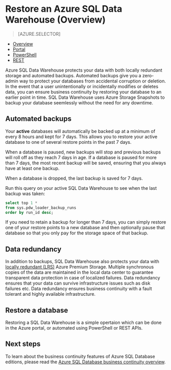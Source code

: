 <properties
   pageTitle="Restore an Azure SQL Data Warehouse (Overview) | Microsoft Azure"
   description="Overview of the database restore options for recovering a database in Azure SQL Data Warehouse."
   services="sql-data-warehouse"
   documentationCenter="NA"
   authors="Lakshmi1812"
   manager="barbkess"
   editor=""/>

<tags
   ms.service="sql-data-warehouse"
   ms.devlang="NA"
   ms.topic="article"
   ms.tgt_pltfrm="NA"
   ms.workload="data-services"
   ms.date="06/28/2016"
   ms.author="lakshmir;barbkess;sonyama"/>


# Restore an Azure SQL Data Warehouse (Overview)

> [AZURE.SELECTOR]
- [Overview][]
- [Portal][]
- [PowerShell][]
- [REST][]

Azure SQL Data Warehouse protects your data with both locally redundant storage and automated backups. Automated backups give you a zero-admin way to protect your databases from accidental corruption or deletion. In the event that a user unintentionally or incidentally modifies or deletes data, you can ensure business continuity by restoring your database to an earlier point in time. SQL Data Warehouse uses Azure Storage Snapshots to backup your database seemlessly without the need for any downtime.

## Automated backups

Your **active** databases will automatically be backed up at a minimum of every 8 hours and kept for 7 days. This allows you to restore your active database to one of several restore points in the past 7 days.

When a database is paused, new backups will stop and previous backups will roll off as they reach 7 days in age. If a database is paused for more than 7 days, the most recent backup will be saved, ensuring that you always have at least one backup.

When a database is dropped, the last backup is saved for 7 days.

Run this query on your active SQL Data Warehouse to see when the last backup was taken:

```sql
select top 1 *
from sys.pdw_loader_backup_runs 
order by run_id desc;
```

If you need to retain a backup for longer than 7 days, you can simply restore one of your restore points to a new database and then optionally pause that database so that you only pay for the storage space of that backup.

## Data redundancy

In addition to backups, SQL Data Warehouse also protects your data with [locally redundant (LRS)][] Azure Premium Storage.  Multiple synchronous copies of the data are maintained in the local data center to guarantee transparent data protection in case of localized failures. Data redundancy ensures that your data can survive infrastructure issues such as disk failures etc.  Data redundancy ensures business continuity with a fault tolerant and highly available infrastructure.

## Restore a database

Restoring a SQL Data Warehouse is a simple opertaion which can be done in the Azure portal, or automated using PowerShell or REST APIs.


## Next steps
To learn about the business continuity features of Azure SQL Database editions, please read the [Azure SQL Database business continuity overview][].

<!--Image references-->

<!--Article references-->
[Azure SQL Database business continuity overview]: ./sql-database-business-continuity.md
[locally redundant (LRS)]: ../storage/storage-redundancy.md
[Overview]: ./sql-data-warehouse-restore-database-overview.md
[Portal]: ./sql-data-warehouse-restore-database-portal.md
[PowerShell]: ./sql-data-warehouse-restore-database-powershell.md
[REST]: ./sql-data-warehouse-restore-database-rest-api.md

<!--MSDN references-->


<!--Other Web references-->
